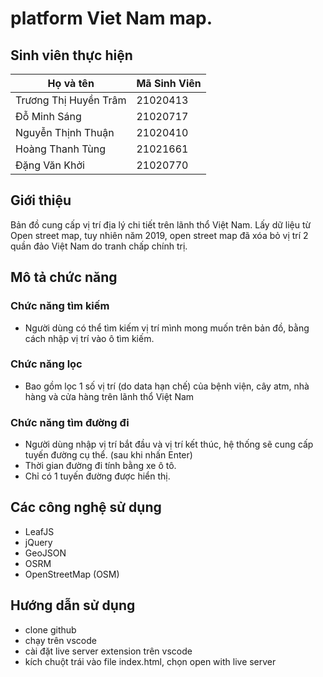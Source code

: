 # platform Viet Nam map.

## Sinh viên thực hiện
| Họ và tên | Mã Sinh Viên| 
|--------------|-------|
| Trương Thị Huyền Trâm | 21020413| 
| Đỗ Minh Sáng | 21020717|
| Nguyễn Thịnh Thuận | 21020410|
| Hoàng Thanh Tùng | 21021661|
| Đặng Văn Khởi | 21020770|
## Giới thiệu
Bản đồ cung cấp vị trí địa lý chi tiết trên lãnh thổ Việt Nam.
Lấy dữ liệu từ Open street map, tuy nhiên năm 2019, open street map đã xóa bỏ vị trí 2 quần đảo Việt Nam do tranh chấp chính trị.
## Mô tả chức năng
### Chức năng tìm kiếm
- Người dùng có thể tìm kiếm vị trí mình mong muốn trên bản đồ, bằng cách nhập vị trí vào ô tìm kiếm.

### Chức năng lọc
- Bao gồm lọc 1 số vị trí (do data hạn chế) của bệnh viện, cây atm, nhà hàng và cửa hàng trên lãnh thổ Việt Nam

### Chức năng tìm đường đi
- Người dùng nhập vị trí bắt đầu và vị trí kết thúc, hệ thống sẽ cung cấp tuyến đường cụ thể. (sau khi nhấn Enter)
- Thời gian đường đi tính bằng xe ô tô.
- Chỉ có 1 tuyến đường được hiển thị.

## Các công nghệ sử dụng
- LeafJS
- jQuery
- GeoJSON
- OSRM 
- OpenStreetMap (OSM)
## Hướng dẫn sử dụng
- clone github
- chạy trên vscode
- cài đặt live server extension trên vscode
- kích chuột trái vào file index.html, chọn open with live server
